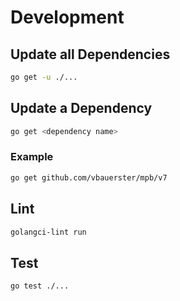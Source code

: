 # Development

## Update all Dependencies

```sh
go get -u ./...
```

## Update a Dependency

```sh
go get <dependency name>
```

### Example

```sh
go get github.com/vbauerster/mpb/v7
```

## Lint

```sh
golangci-lint run
```

## Test

```sh
go test ./...
```
